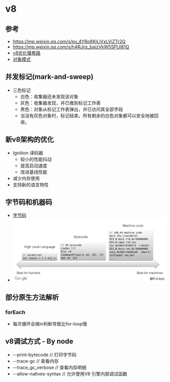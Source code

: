 # v8

## 参考
- https://mp.weixin.qq.com/s/pv_4YRo6KjLiVxLViZTr2Q
- https://mp.weixin.qq.com/s/hARJrq_baizVkW5SPUl81Q
- [v8优化骚套路](https://github.com/petkaantonov/bluebird/wiki/Optimization-killers)
- [对象模式](https://zhuanlan.zhihu.com/p/25069272)

## 并发标记(mark-and-sweep)
- 三色标记
  - 白色：收集器还未发现该对象
  - 灰色：收集器发现，并已推到标记工作表
  - 黑色：对象从标记工作表弹出，并已访问其全部字段
  - 当没有灰色对象时，标记结束。所有剩余的白色对象都可以安全地被回收。

## 新v8架构的优化
- Ignition 译码器
  - 较小的性能抖动
  - 提高启动速度
  - 改进基线性能
- 减少内存使用
- 支持新的语言特性

## 字节码和机器码
- [字节码](https://zhuanlan.zhihu.com/p/28590489)
- ![字节码](字节码.png)


## 部分原生方法解析

### forEach
- 每次循环会做in判断导致比for-loop慢


## v8调试方式 - By node
- --print-bytecode // 打印字节码
- --trace-gc // 查看内存
- --trace_gc_verbose // 查看内存明细
- --allow-natives-syntax // 允许使用V8 引擎内部调试函数








